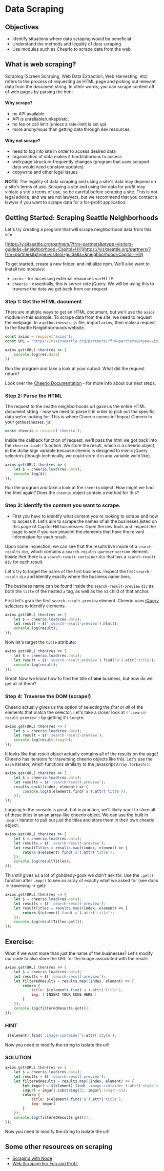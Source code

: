 # Data Scraping

## Objectives

* Identify situations where data scraping would be beneficial
* Understand the methods and legality of data scraping
* Use modules such as Cheerio to scrape data from the web

## What is web scraping?

Scraping \(Screen Scraping, Web Data Extraction, Web Harvesting, etc\) refers to the process of requesting an HTML page and picking out relevant data from the document string. In other words, you can scrape content off of web pages by parsing the html.

#### Why scrape?

* no API available
* API is unreliable/unkept/etc.
* no fee or call limit \(unless a rate-limit is set up\)
* more anonymous than getting data through dev resources

#### Why not scrape?

* need to log into site in order to access desired data
* organization of data makes it hard/laborious to access
* web page structure frequently changes \(program that uses scraped data would need constant updates\)
* copywrite and other legal issues

**NOTE:** The legality of data scraping and using a site's data may depend on a site's terms of use. Scraping a site and using the data for profit may violate a site's terms of use, so be careful before scraping a site. This is not legal advice, and we are not lawyers, but we recommend that you contact a lawyer if you want to scrape data for a for-profit application.

## Getting Started: Scraping Seattle Neighborhoods

Let's try creating a program that will scrape neighborhood data from this site:

[https://visitseattle.org/partners/?frm=partners&ptype=visitors-guide&s=&neighborhood=Capitol+Hill](https://visitseattle.org/partners/?frm=partners&ptype=visitors-guide&s=&neighborhood=Capitol+Hill)

To get started, create a new folder, and initialize npm. We'll also want to install two modules:

* `axios` - for accessing external resources via HTTP
* `cheerio` - essentially, this is server side jQuery. We will be using this to traverse the data we get back from our request.

### Step 1: Get the HTML document

There are multiple ways to get an HTML document, but we'll use the `axios` module in this example. To scrape data from the site, we need to request the webpage. In a `getbusinesses.js` file, import `axios`, then make a request to the Seattle Neigbhborhoods website.

```javascript
const axios = require('axios');
const URL = 'https://visitseattle.org/partners/?frm=partners&ptype=visitors-guide&s=&neighborhood=Capitol+Hill';

axios.get(URL).then(res => {
    console.log(res.data)
})
```

Run the program and take a look at your output. What did the request return?

Look over the [Cheerio Documentation](https://cheerio.js.org/) - for more info about our next steps.

### Step 2: Parse the HTML

The request to the seattle neighborhoods url gave us the entire HTML document string - now we need to parse it in order to pick out the specific data we're looking for. This is where Cheerio comes in! Import Cheerio to your `getbusinesses.js`:

```javascript
const cheerio = require('cheerio');

```

Inside the callback function of request, we'll pass the html we got back into the `cheerio.load()` function. We store the result, which is a cheerio object, in the dollar sign variable because cheerio is designed to mimic jQuery selectors \(though technically, we could store it in any variable we'd like\).

```javascript
axios.get(URL).then(res => {
    let $ = cheerio.load(res.data);
    console.log($);
});
```

Run the program and take a look at the `cheerio` object. How might we find the html again? Does the `cheerio` object contain a method for this?

### Step 3: Identify the content you want to scrape.

* First you have to identify what content you're looking to scrape and how to access it. Let's aim to scrape the names of all the busineses listed on this page of Capitol Hill businesses. Open the dev tools and inspect the page to see if you can pinpoint the elements that have the relvant information for each result.

Upon some inspection, we can see that the results live inside of a `search-results` `div`, which contains a `search-results-partner` `section` element. Inside *that* there is a `search-result-container` `div` that has a `search-result` `div` for each result.

Let's try to target the name of the first business. Inspect the first `search-result` `div` and identify exactly where the business name lives.

The business name can be found inside the `search-result-preview` `div` as both the `title` of the nested `a` tag, as well as the `h3` child of that anchor. 

First let's grab the first `search-result-preview` element. Cheerio uses [jQuery selectors](https://www.w3schools.com/jquery/jquery_ref_selectors.asp) to identify elements.

```javascript
axios.get(URL).then(res => {
    let $ = cheerio.load(res.data);
    let result = $('.search-result-preview').html();
    console.log(result);
});
```

Now let's target the `title` attribute:

```javascript
axios.get(URL).then(res => {
    let $ = cheerio.load(res.data);
    let result = $('.search-result-preview').find('a').attr('title');
    console.log(result);
});
```
Great! Now we know how to find the title of **one** business, but how do we get all of them?

### Step 4: Traverse the DOM \(scrape!\)

Cheerio actually gives us the option of selecting the *first* or *all* of the elements that match the selector. Let's take a closer look at `('.search-result-preview')` by getting it's `length`:

```javascript
axios.get(URL).then(res => {
    let $ = cheerio.load(res.data);
    let result = $('.search-result-preview');
    console.log(result.length);
});
```
It looks like that result object actually contains all of the results on the page! Cheerio has iterators for traversing cheerio objects like this. Let's use the `each` iterator, which functions similarly to the javascript `Array.forEach()`:

```javascript
axios.get(URL).then(res => {
    let $ = cheerio.load(res.data);
    let results = $('.search-result-preview');
    results.each((index, element) => {
        console.log($(element).find('a').attr('title'));
    });
});
```

Logging to the console is great, but in practice, we'll likely want to store all of these titles in an an array-like cheerio object. We can use the built in `.map()` iterator to pull out *just* the titles and store them in their own cheerio object: 


```javascript
axios.get(URL).then(res => {
    let $ = cheerio.load(res.data);
    let results = $('.search-result-preview');
    let resultTitles = results.map((index, element) => {
        return $(element).find('a').attr('title');
    });
    console.log(resultTitles); 
});
```

This still gives us a lot of gobbledy-gook we didn't ask for. Use the `.get()` function after `.map()` to see an array of exactly what we asked for \(see docs -&gt; traversing -&gt; get\):

```javascript
axios.get(URL).then(res => {
    let $ = cheerio.load(res.data);
    let results = $('.search-result-preview');
    let resultTitles = results.map((index, element) => {
        return $(element).find('a').attr('title');
    });
    console.log(resultTitles.get());
});
```

## Exercise:

What if we want more than just the name of the businesses? Let's modify our code to also store the URL for the image associated with the result:

```javascript
axios.get(URL).then(res => {
    let $ = cheerio.load(res.data);
    let results = $('.search-result-preview');
    let filteredResults = results.map((index, element) => {
        return {
            title: $(element).find('a').attr('title'),
            img: [ INSERT YOUR CODE HERE ]
        }
    });
    console.log(filteredResults.get());
});
```

### HINT
```javascript
 $(element).find('.image-container').attr('style');
```

Now you need to modify the string to isolate the url!

### SOLUTION

```javascript
axios.get(URL).then(res => {
    let $ = cheerio.load(res.data);
    let results = $('.search-result-preview');
    let filteredResults = results.map((index, element) => {
        let imgurl = $(element).find('.image-container').attr('style');
        imgurl = imgurl.substring(22, imgurl.length-15);
        return {
            title: $(element).find('a').attr('title'),
            img: imgurl
        }
    });
    console.log(filteredResults.get());
});
```

Now you need to modify the string to isolate the url!



## Some other resources on scraping

* [Scraping with Node](http://maxogden.com/scraping-with-node.html)
* [Web Scraping For Fun and Profit](https://blog.hartleybrody.com/web-scraping/)

